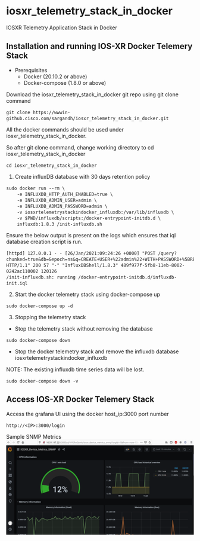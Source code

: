# iosxr_telemetry_stack_in_docker
IOSXR Telemetry Application Stack in Docker

## Installation and running IOS-XR Docker Telemery Stack

* Prerequisites
    * Docker (20.10.2 or above)
    * Docker-compose (1.8.0 or above)

Download the iosxr_telemetry_stack_in_docker git repo using git clone command

```
git clone https://wwwin-github.cisco.com/sargandh/iosxr_telemetry_stack_in_docker.git
```

All the docker commands should be used under iosxr_telemetry_stack_in_docker. 

So after git clone command, change working directory to cd iosxr_telemetry_stack_in_docker
```
cd iosxr_telemetry_stack_in_docker
```
1. Create influxDB database with 30 days retention policy

```
sudo docker run --rm \
    -e INFLUXDB_HTTP_AUTH_ENABLED=true \
    -e INFLUXDB_ADMIN_USER=admin \
    -e INFLUXDB_ADMIN_PASSWORD=admin \
    -v iosxrtelemetrystackindocker_influxdb:/var/lib/influxdb \
    -v $PWD/influxdb/scripts:/docker-entrypoint-initdb.d \
    influxdb:1.8.3 /init-influxdb.sh
```

Ensure the below output is present on the logs which ensures that iql database creation script is run.
```
[httpd] 127.0.0.1 - - [26/Jan/2021:09:24:26 +0000] "POST /query?chunked=true&db=&epoch=ns&q=CREATE+USER+%22admin%22+WITH+PASSWORD+%5BREDACTED%5D+WITH+ALL+PRIVILEGES HTTP/1.1" 200 57 "-" "InfluxDBShell/1.8.3" 489f977f-5fb8-11eb-8002-0242ac110002 120126
/init-influxdb.sh: running /docker-entrypoint-initdb.d/influxdb-init.iql

```
2. Start the docker telemetry stack using docker-compose up
```
sudo docker-compose up -d
```

3.  Stopping the telemetry stack
* Stop the telemetry stack without removing the database
```
sudo docker-compose down
```
* Stop the docker telemetry stack and remove the influxdb database iosxrtelemetrystackindocker_influxdb  

NOTE: The existing influxdb time series data will be lost. 

```
sudo docker-compose down -v
```

## Access IOS-XR Docker Telemery Stack

Access the grafana UI using the docker host_ip:3000 port number

```
http://<IP>:3000/login
```
Sample SNMP Metrics
![Alt text](/images/IOSXR_Device_Metrics_SNMP.png?raw=true "SNMP metrics collected by telegraf")

